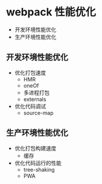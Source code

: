 # webpack 性能优化
* 开发环境性能优化
* 生产环境性能优化

## 开发环境性能优化
* 优化打包速度
    - HMR
    - oneOf
    - 多进程打包
    - externals
* 优化代码调试
    - source-map
## 生产环境性能优化
* 优化打包构建速度
    - 缓存
* 优化代码运行的性能
    - tree-shaking
    - PWA